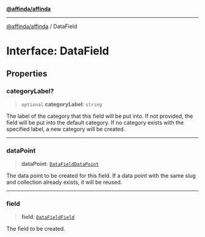 [**@affinda/affinda**](../README.md)

***

[@affinda/affinda](../globals.md) / DataField

# Interface: DataField

## Properties

### categoryLabel?

> `optional` **categoryLabel**: `string`

The label of the category that this field will be put into. If not provided, the field will be put into the default category. If no category exists with the specified label, a new category will be created.

***

### dataPoint

> **dataPoint**: [`DataFieldDataPoint`](DataFieldDataPoint.md)

The data point to be created for this field. If a data point with the same slug and collection already exists, it will be reused.

***

### field

> **field**: [`DataFieldField`](DataFieldField.md)

The field to be created.
